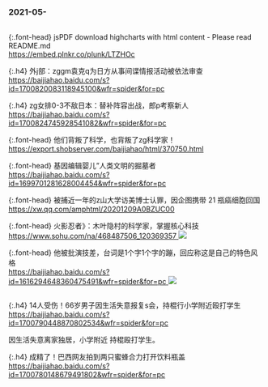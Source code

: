 ### 2021-05-　
```note
```

{:.font-head}
jsPDF download highcharts with html content - Please read README.md
<br>[
https://embed.plnkr.co/plunk/LTZHOc
](
https://embed.plnkr.co/plunk/LTZHOc
)

{:.h4}
外j部：zggm袁克q为日方从事间谍情报活动被依法审查
<br>[
https://baijiahao.baidu.com/s?id=1700820083118945100&wfr=spider&for=pc
](
https://baijiahao.baidu.com/s?id=1700820083118945100&wfr=spider&for=pc
)

{:.h4}
zg女排0-3不敌日本：替补阵容出战，郎p考察新人
<br>[
https://baijiahao.baidu.com/s?id=1700824745928541082&wfr=spider&for=pc
](
https://baijiahao.baidu.com/s?id=1700824745928541082&wfr=spider&for=pc
)

{:.font-head}
他们背叛了科学，也背叛了zg科学家！
<br>[
https://export.shobserver.com/baijiahao/html/370750.html
](
https://export.shobserver.com/baijiahao/html/370750.html
)

{:.font-head}
基因编辑婴儿”人类文明的掘墓者
<br>[
https://baijiahao.baidu.com/s?id=1699701281628004454&wfr=spider&for=pc
](
https://baijiahao.baidu.com/s?id=1699701281628004454&wfr=spider&for=pc
)

{:.font-head}
被捕近一年的z山大学访美博士认罪，因企图携带 21 瓶癌细胞回国
<br>[
https://xw.qq.com/amphtml/20201209A0BZUC00
](
https://xw.qq.com/amphtml/20201209A0BZUC00
)

{:.font-head}
火影忍者》：木叶隐村的科学家，掌握核心科技
<br>[
https://www.sohu.com/na/468487506_120369357
](
https://www.sohu.com/na/468487506_120369357
)
![](https://p4.itc.cn/images01/20210525/6a9e02616ac04e01b12e429249b41a28.png)

{:.font-head}
他被批演技差，台词是1个字1个字的蹦，回应称这是自己的特色风格
<br>[
https://baijiahao.baidu.com/s?id=1616294648360475491&wfr=spider&for=pc
](
https://baijiahao.baidu.com/s?id=1616294648360475491&wfr=spider&for=pc
)
![](https://t10.baidu.com/it/u=866121261,269249302&fm=173)
```tip
```

{:.h4}
14人受伤！66岁男子因生活失意报复s会，持棍行小学附近殴打学生
<br>[
https://baijiahao.baidu.com/s?id=1700790448870802534&wfr=spider&for=pc
](
https://baijiahao.baidu.com/s?id=1700790448870802534&wfr=spider&for=pc
)

因生活失意离家独居，小学附近
持棍殴打学生。

{:.h4}
成精了！巴西网友拍到两只蜜蜂合力打开饮料瓶盖
<br>[
https://baijiahao.baidu.com/s?id=1700780148679491802&wfr=spider&for=pc
](
https://baijiahao.baidu.com/s?id=1700780148679491802&wfr=spider&for=pc
)
